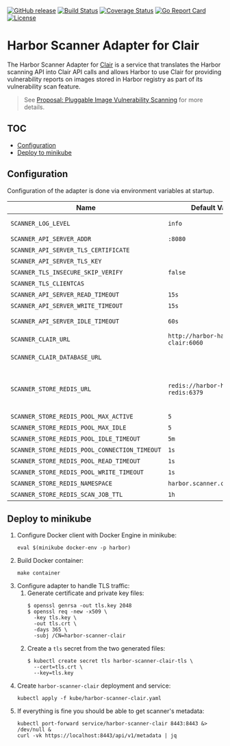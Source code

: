 [![GitHub release][release-img]][release]
[![Build Status][ci-img]][ci]
[![Coverage Status][cov-img]][cov]
[![Go Report Card][report-card-img]][report-card]
[![License][license-img]][license]

# Harbor Scanner Adapter for Clair

The Harbor Scanner Adapter for [Clair][clair-url] is a service that translates the Harbor scanning API into Clair API calls
and allows Harbor to use Clair for providing vulnerability reports on images stored in Harbor registry as part of its
vulnerability scan feature.

> See [Proposal: Pluggable Image Vulnerability Scanning][image-vulnerability-scanning-proposal] for more details.

## TOC

* [Configuration](#configuration)
* [Deploy to minikube](#deploy-to-minikube)

## Configuration

Configuration of the adapter is done via environment variables at startup.

| Name | Default Value | Description |
|------|---------------|-------------|
| `SCANNER_LOG_LEVEL`                | `info` | The log level of `trace`, `debug`, `info`, `warn`, `warning`, `error`, `fatal` or `panic`. The standard logger logs entries with that level or anything above it. |
| `SCANNER_API_SERVER_ADDR`          | `:8080` | Binding address for the API HTTP server. |
| `SCANNER_API_SERVER_TLS_CERTIFICATE` | | The absolute path to the x509 certificate file. |
| `SCANNER_API_SERVER_TLS_KEY`         | | The absolute path to the x509 private key file. |
| `SCANNER_TLS_INSECURE_SKIP_VERIFY` | `false` | Controls whether an HTTP client verifies the server's certificate chain and host name. |
| `SCANNER_TLS_CLIENTCAS` | | An array of absolute paths to x509 CA files that will be added to host's root CA set. |
| `SCANNER_API_SERVER_READ_TIMEOUT`  | `15s` | The maximum duration for reading the entire request, including the body. |
| `SCANNER_API_SERVER_WRITE_TIMEOUT` | `15s` | The maximum duration before timing out writes of the response. |
| `SCANNER_API_SERVER_IDLE_TIMEOUT`  | `60s` | The maximum amount of time to wait for the next request when keep-alives are enabled. |
| `SCANNER_CLAIR_URL`                | `http://harbor-harbor-clair:6060` | Clair URL |
| `SCANNER_CLAIR_DATABASE_URL`       | | The Clair database URL, it is used to fetch vulnerability database updated time of the Clair. Its format is `postgresql://user:password@host/db?sslmode=disable` |
| `SCANNER_STORE_REDIS_URL`                     | `redis://harbor-harbor-redis:6379` | Redis server URI for a Redis store. The URI supports schemas to connect to a standalone Redis server, i.e. `redis://user:password@standalone_host:port/db-number` and Redis Sentinel deployment, i.e. `redis+sentinel://user:password@sentinel_host1:port1,sentinel_host2:port2/monitor-name/db-number`. |
| `SCANNER_STORE_REDIS_POOL_MAX_ACTIVE`         | `5`   | The max number of connections allocated by the pool for a Redis store. |
| `SCANNER_STORE_REDIS_POOL_MAX_IDLE`           | `5`   | The max number of idle connections in the pool for a Redis store. |
| `SCANNER_STORE_REDIS_POOL_IDLE_TIMEOUT`       | `5m`  | Close connections after remaining idle for this duration. |
| `SCANNER_STORE_REDIS_POOL_CONNECTION_TIMEOUT` | `1s`  | The timeout for connecting to the Redis server. |
| `SCANNER_STORE_REDIS_POOL_READ_TIMEOUT`       | `1s`  | The timeout for reading a single Redis command reply. |
| `SCANNER_STORE_REDIS_POOL_WRITE_TIMEOUT`      | `1s`  | The timeout for writing a single Redis command. |
| `SCANNER_STORE_REDIS_NAMESPACE`       | `harbor.scanner.clair:store` | A namespace for keys in a redis store. |
| `SCANNER_STORE_REDIS_SCAN_JOB_TTL`    | `1h`                         | The time to live for persisting scan jobs and associated scan reports. |

## Deploy to minikube

1. Configure Docker client with Docker Engine in minikube:
   ```
   eval $(minikube docker-env -p harbor)
   ```
2. Build Docker container:
   ```
   make container
   ```
3. Configure adapter to handle TLS traffic:
   1. Generate certificate and private key files:
      ```
      $ openssl genrsa -out tls.key 2048
      $ openssl req -new -x509 \
        -key tls.key \
        -out tls.crt \
        -days 365 \
        -subj /CN=harbor-scanner-clair
      ```
   2. Create a `tls` secret from the two generated files:
      ```
      $ kubectl create secret tls harbor-scanner-clair-tls \
        --cert=tls.crt \
        --key=tls.key
      ```
4. Create `harbor-scanner-clair` deployment and service:
   ```
   kubectl apply -f kube/harbor-scanner-clair.yaml
   ```
5. If everything is fine you should be able to get scanner's metadata:
   ```
   kubectl port-forward service/harbor-scanner-clair 8443:8443 &> /dev/null &
   curl -vk https://localhost:8443/api/v1/metadata | jq
   ```

[release-img]: https://img.shields.io/github/release/goharbor/harbor-scanner-clair.svg
[release]: https://github.com/goharbor/harbor-scanner-clair/releases
[ci-img]: https://travis-ci.org/goharbor/harbor-scanner-clair.svg?branch=master
[ci]: https://travis-ci.org/goharbor/harbor-scanner-clair
[cov-img]: https://codecov.io/github/goharbor/harbor-scanner-clair/branch/master/graph/badge.svg
[cov]: https://codecov.io/github/goharbor/harbor-scanner-clair
[report-card-img]: https://goreportcard.com/badge/github.com/goharbor/harbor-scanner-clair
[report-card]: https://goreportcard.com/report/github.com/goharbor/harbor-scanner-clair
[license-img]: https://img.shields.io/github/license/goharbor/harbor-scanner-clair.svg
[license]: https://github.com/goharbor/harbor-scanner-clair/blob/master/LICENSE

[clair-url]: https://github.com/coreos/clair
[image-vulnerability-scanning-proposal]: https://github.com/goharbor/community/blob/master/proposals/pluggable-image-vulnerability-scanning_proposal.md
